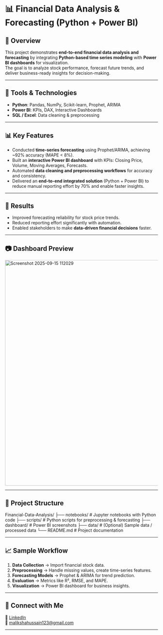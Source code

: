 # 📊 Financial Data Analysis & Forecasting (Python + Power BI)

## 📌 Overview
This project demonstrates **end-to-end financial data analysis and forecasting** by integrating **Python-based time series modeling** with **Power BI dashboards** for visualization.  
The goal is to analyze stock performance, forecast future trends, and deliver business-ready insights for decision-making.

---

## 🔧 Tools & Technologies
- **Python**: Pandas, NumPy, Scikit-learn, Prophet, ARIMA  
- **Power BI**: KPIs, DAX, Interactive Dashboards  
- **SQL / Excel**: Data cleaning & preprocessing  

---

## 📊 Key Features
- Conducted **time-series forecasting** using Prophet/ARIMA, achieving ~92% accuracy (MAPE < 8%).  
- Built an **interactive Power BI dashboard** with KPIs: Closing Price, Volume, Moving Averages, Forecasts.  
- Automated **data cleaning and preprocessing workflows** for accuracy and consistency.  
- Delivered an **end-to-end integrated solution** (Python + Power BI) to reduce manual reporting effort by 70% and enable faster insights.  

---

## 🚀 Results
- Improved forecasting reliability for stock price trends.  
- Reduced reporting effort significantly with automation.  
- Enabled stakeholders to make **data-driven financial decisions** faster.  

---

## 📷 Dashboard Preview
<img width="1351" height="740" alt="Screenshot 2025-09-15 112029" src="https://github.com/user-attachments/assets/66e96c2f-88ff-4419-999a-213b12a411f5" />


---

## 📂 Project Structure
Financial-Data-Analysis/
├── notebooks/ # Jupyter notebooks with Python code
├── scripts/ # Python scripts for preprocessing & forecasting
├── dashboard/ # Power BI screenshots
├── data/ # (Optional) Sample data / processed data
└── README.md # Project documentation


---

## 📈 Sample Workflow
1. **Data Collection** → Import financial stock data.  
2. **Preprocessing** → Handle missing values, create time-series features.  
3. **Forecasting Models** → Prophet & ARIMA for trend prediction.  
4. **Evaluation** → Metrics like R², RMSE, and MAPE.  
5. **Visualization** → Power BI dashboard for business insights.  

---

## 🔗 Connect with Me
💼 [LinkedIn](https://www.https://www.linkedin.com/in/malik-sha-hussain-969a07237?lipi=urn%3Ali%3Apage%3Ad_flagship3_profile_view_base_contact_details%3Bqkjt1n%2FTTOmsI0TeQDtjiw%3D%3D)  
📧 malikshahussain123@gmail.com  

---

